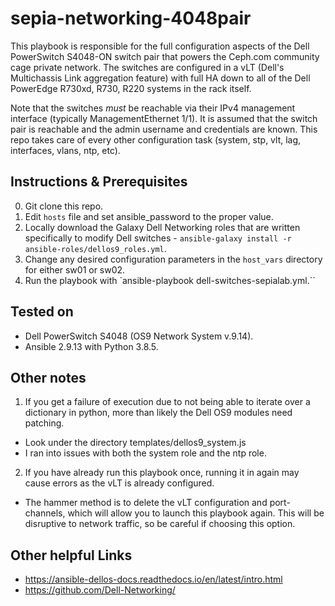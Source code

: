 # sepia-networking-4048pair
This playbook is responsible for the full configuration aspects of the Dell PowerSwitch S4048-ON switch pair that powers the Ceph.com community cage private network.  The switches are configured in a vLT (Dell's Multichassis Link aggregation feature) with full HA down to all of the Dell PowerEdge R730xd, R730, R220 systems in the rack itself.

Note that the switches *must* be reachable via their IPv4 management interface (typically ManagementEthernet 1/1).  It is assumed that the switch pair is reachable and the admin username and credentials are known.  This repo takes care of every other configuration task (system, stp, vlt, lag, interfaces, vlans, ntp, etc).

## Instructions & Prerequisites

0. Git clone this repo.
1. Edit `hosts` file and set ansible_password to the proper value.
2. Locally download the Galaxy Dell Networking roles that are written specifically to modify Dell switches - `ansible-galaxy install -r ansible-roles/dellos9_roles.yml`.
3. Change any desired configuration parameters in the `host_vars` directory for either sw01 or sw02.
4. Run the playbook with `ansible-playbook dell-switches-sepialab.yml.``

## Tested on

* Dell PowerSwitch S4048 (OS9 Network System v.9.14).
* Ansible 2.9.13 with Python 3.8.5.

## Other notes

1. If you get a failure of execution due to not being able to iterate over a dictionary in python, more than likely the Dell OS9 modules need patching.
  * Look under the directory templates/dellos9_system.js
  * I ran into issues with both the system role and the ntp role.
2. If you have already run this playbook once, running it in again may cause errors as the vLT is already configured.
  * The hammer method is to delete the vLT configuration and port-channels, which will allow you to launch this playbook again.  This will be disruptive to network traffic, so be careful if choosing this option.

## Other helpful Links
* https://ansible-dellos-docs.readthedocs.io/en/latest/intro.html
* https://github.com/Dell-Networking/
